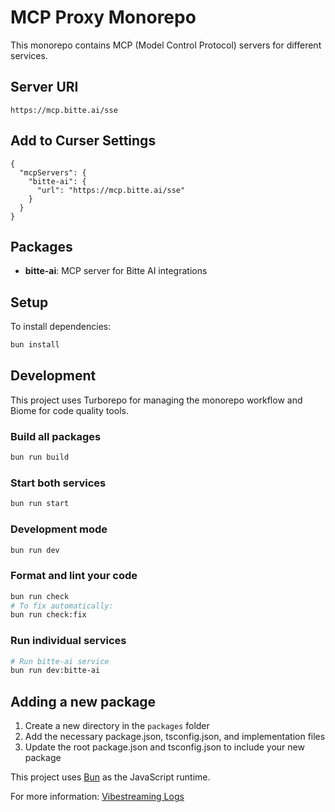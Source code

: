 # MCP Proxy Monorepo

This monorepo contains MCP (Model Control Protocol) servers for different services.

## Server URI
`https://mcp.bitte.ai/sse`

## Add to Curser Settings
```
{
  "mcpServers": {
    "bitte-ai": {
      "url": "https://mcp.bitte.ai/sse"
    }
  }
}
```


## Packages

- **bitte-ai**: MCP server for Bitte AI integrations

## Setup

To install dependencies:

```bash
bun install
```

## Development

This project uses Turborepo for managing the monorepo workflow and Biome for code quality tools.

### Build all packages

```bash
bun run build
```

### Start both services

```bash
bun run start
```

### Development mode

```bash
bun run dev
```

### Format and lint your code

```bash
bun run check
# To fix automatically:
bun run check:fix
```

### Run individual services

```bash
# Run bitte-ai service
bun run dev:bitte-ai
```

## Adding a new package

1. Create a new directory in the `packages` folder
2. Add the necessary package.json, tsconfig.json, and implementation files
3. Update the root package.json and tsconfig.json to include your new package

This project uses [Bun](https://bun.sh) as the JavaScript runtime.

For more information: [Vibestreaming Logs](https://github.com/microchipgnu/vibestream)


